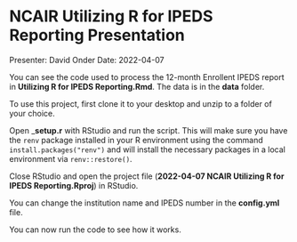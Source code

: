 # NCAIR Utilizing R for IPEDS Reporting Presentation

Presenter: David Onder
Date: 2022-04-07

You can see the code used to process the 12-month Enrollent IPEDS report in __Utilizing R for IPEDS Reporting.Rmd__. The data is in the __data__ folder.

To use this project, first clone it to your desktop and unzip to a folder of your choice.

Open ___setup.r__ with RStudio and run the script. This will make sure you have the `renv` package installed in your R environment using the command `install.packages("renv")` and will install the necessary packages in a local environment via `renv::restore()`.

Close RStudio and open the project file (__2022-04-07 NCAIR Utilizing R for IPEDS Reporting.Rproj__) in RStudio.

You can change the institution name and IPEDS number in the __config.yml__ file.

You can now run the code to see how it works. 

